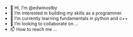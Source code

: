 - 👋 Hi, I’m @edwinostby
- 👀 I’m interested in building my skills as a programmer. 
- 🌱 I’m currently learning fundamentals in python and c++
- 💞️ I’m looking to collaborate on ...
- 📫 How to reach me ...

<!---
edwinostby/edwinostby is a ✨ special ✨ repository because its `README.md` (this file) appears on your GitHub profile.
You can click the Preview link to take a look at your changes.
--->

